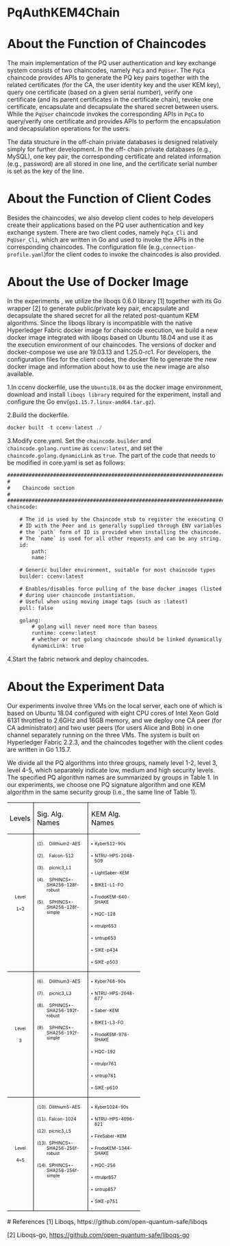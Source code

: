 # PqAuthKEM4Chain
# About the Function of Chaincodes
The main implementation of the PQ user authentication and key
exchange system consists of two chaincodes, namely `PqCa` and
`PqUser`. The `PqCa` chaincode provides
APIs to generate the PQ key pairs together with the related
certificates (for the CA, the user identity key and the user KEM
key), query one certificate (based on a given serial number),
verify one certificate (and its parent certificates in the certificate
chain), revoke one certificate, encapsulate and decapsulate the
shared secret between users. While the `PqUser` chaincode
invokes the corresponding APIs in `PqCa` to query/verify one
certificate and provides APIs to perform the encapsulation and
decapsulation operations for the users.

The data structure in the off-chain private databases is
designed relatively simply for further development. In the off-
chain private databases (e.g., MySQL), one key pair, the
corresponding certificate and related information (e.g., password)
are all stored in one line, and the certificate serial number is set as
the key of the line.

# About the Function of Client Codes
Besides the chaincodes, we also develop client codes to help
developers create their applications based on the PQ user
authentication and key exchange system. 
There are two client codes, namely `PqCa_Cli` and `PqUser_Cli`,
which are written in Go and used to invoke the APIs in the
corresponding chaincodes. The configuration file (e.g.,`connection-profile.yaml`)for the client
codes to invoke the chaincodes is also provided.

# About the Use of Docker Image
In the experiments , we utilize the liboqs 0.6.0 library [1] together with its Go wrapper [2] to generate public/private key pair, encapsulate and decapsulate the shared secret for all the related post-quantum KEM algorithms. Since the liboqs library is incompatible with the
native Hyperledger Fabric docker image for chaincode execution,
we build a new docker image integrated with liboqs based on Ubuntu 18.04 and use it as the execution environment of our
chaincodes. The versions of docker and docker-compose we use
are 19.03.13 and 1.25.0-rc1. For developers, the configuration
files for the client codes, the docker file to generate the new
docker image and information about how to use the new image
are also available.

1.In ccenv dockerfile, use the `Ubuntu18.04` as the docker image environment, download and install `liboqs library` required for the experiment, install and configure the Go env(`go1.15.7.linux-amd64.tar.gz`).

2.Build the dockerfile.

   ```javascript
   docker built -t ccenv:latest ./ 
   ```

3.Modify core.yaml.
Set the `chaincode.builder` and `chaincode.golang.runtime` as `ccenv:latest`, and set the `chaincode.golang.dynamicLink` as `true`. The part of the code that needs to be modified in core.yaml is set as follows:

```html
###############################################################################
#
#    Chaincode section
#
###############################################################################
chaincode:

    # The id is used by the Chaincode stub to register the executing Chaincode
    # ID with the Peer and is generally supplied through ENV variables
    # the `path` form of ID is provided when installing the chaincode.
    # The `name` is used for all other requests and can be any string.
    id:
        path:
        name:

    # Generic builder environment, suitable for most chaincode types
    builder: ccenv:latest

    # Enables/disables force pulling of the base docker images (listed below)
    # during user chaincode instantiation.
    # Useful when using moving image tags (such as :latest)
    pull: false

    golang:
        # golang will never need more than baseos
        runtime: ccenv:latest
        # whether or not golang chaincode should be linked dynamically
        dynamicLink: true
   ```
   
4.Start the fabric network and deploy chaincodes.
 
# About the Experiment Data
Our experiments involve three VMs on the local server, each one of which is based on Ubuntu 18.04 configured with eight CPU cores of Intel Xeon Gold 6131 throttled to 2.6GHz and 16GB memory, and we deploy one CA peer (for CA administrator) and two user peers (for users Alice and Bob) in one channel separately running on the three VMs. The system is built on Hyperledger Fabric 2.2.3, and the chaincodes together with the client codes are written in Go 1.15.7. 

We divide all the PQ algorithms into three groups, namely level 1-2, level 3, level 4-5, which separately indicate low, medium and high security levels. The specified PQ algorithm names are summarized by groups in Table 1. In our experiments, we choose one PQ signature algorithm and one KEM algorithm in the same security group (i.e., the same line of Table 1).
<table class=MsoNormalTable border=1 cellspacing=0 cellpadding=0 width=311
 style='width:232.9pt;border-collapse:collapse;border:none;mso-border-alt:solid windowtext 1.0pt;
 mso-padding-alt:0cm 5.4pt 0cm 5.4pt;mso-border-insideh:1.0pt solid windowtext;
 mso-border-insidev:1.0pt solid windowtext'>
 <thead>
  <tr style='mso-yfti-irow:0;mso-yfti-firstrow:yes;height:12.0pt'>
   <td width=46 style='width:34.45pt;border:solid windowtext 1.0pt;border-left:
   none;padding:0cm 5.4pt 0cm 5.4pt;height:12.0pt'>
   <p class=tablecolhead style='margin-left:3.8pt;mso-para-margin-left:-.11gd;
   text-indent:-4.8pt;mso-char-indent-count:-.6'><span lang=EN-US
   style='color:black;mso-themecolor:text1'>Levels<o:p></o:p></span></p>
   </td>
   <td width=132 style='width:99.25pt;border:solid windowtext 1.0pt;border-left:
   none;mso-border-left-alt:solid windowtext 1.0pt;padding:0cm 5.4pt 0cm 5.4pt;
   height:12.0pt'>
   <p class=tablecolhead><span lang=EN-US style='color:black;mso-themecolor:
   text1'>Sig. Alg. Names<o:p></o:p></span></p>
   </td>
   <td width=132 style='width:99.2pt;border-top:solid windowtext 1.0pt;
   border-left:none;border-bottom:solid windowtext 1.0pt;border-right:none;
   mso-border-left-alt:solid windowtext 1.0pt;padding:0cm 5.4pt 0cm 5.4pt;
   height:12.0pt'>
   <p class=tablecolhead><span lang=EN-US style='color:black;mso-themecolor:
   text1'>KEM Alg. Names<o:p></o:p></span></p>
   </td>
  </tr>
 </thead>
 <tr style='mso-yfti-irow:1;height:19.0pt'>
  <td width=46 style='width:34.45pt;border-top:none;border-left:none;
  border-bottom:solid windowtext 1.0pt;border-right:solid windowtext 1.0pt;
  mso-border-top-alt:solid windowtext 1.0pt;mso-border-top-alt:solid windowtext 1.0pt;
  mso-border-bottom-alt:solid windowtext .5pt;mso-border-right-alt:solid windowtext 1.0pt;
  padding:0cm 5.4pt 0cm 5.4pt;height:19.0pt'>
  <p class=tablecopy align=center style='text-align:center'><span lang=EN-US
  style='font-size:7.5pt;color:black;mso-themecolor:text1'>Level<o:p></o:p></span></p>
  <p class=tablecopy align=center style='text-align:center'><span lang=EN-US
  style='font-size:7.5pt;color:black;mso-themecolor:text1'>1~2</span><span
  lang=EN-US style='font-size:7.5pt;font-family:"Courier New";color:black;
  mso-themecolor:text1'><o:p></o:p></span></p>
  </td>
  <td width=132 valign=top style='width:99.25pt;border-top:none;border-left:
  none;border-bottom:solid windowtext 1.0pt;border-right:solid windowtext 1.0pt;
  mso-border-top-alt:solid windowtext 1.0pt;mso-border-left-alt:solid windowtext 1.0pt;
  mso-border-alt:solid windowtext 1.0pt;mso-border-bottom-alt:solid windowtext .5pt;
  padding:0cm 5.4pt 0cm 5.4pt;height:19.0pt'>
  <p class=tablecopy style='margin-left:17.0pt;text-indent:-17.0pt;mso-list:
  l0 level1 lfo2'><![if !supportLists]><span lang=EN-US style='font-size:7.5pt;
  mso-fareast-font-family:"Times New Roman";color:black;mso-themecolor:text1'><span
  style='mso-list:Ignore'>(1).<span style='font:7.0pt "Times New Roman"'>&nbsp;&nbsp;&nbsp;&nbsp;
  </span></span></span><![endif]><span lang=EN-US style='font-size:7.5pt;
  color:black;mso-themecolor:text1'>Dilithium2-AES<o:p></o:p></span></p>
  <p class=tablecopy style='margin-left:17.0pt;text-indent:-17.0pt;mso-list:
  l0 level1 lfo2'><![if !supportLists]><span lang=EN-US style='font-size:7.5pt;
  mso-fareast-font-family:"Times New Roman";color:black;mso-themecolor:text1'><span
  style='mso-list:Ignore'>(2).<span style='font:7.0pt "Times New Roman"'>&nbsp;&nbsp;&nbsp;&nbsp;
  </span></span></span><![endif]><span lang=EN-US style='font-size:7.5pt;
  color:black;mso-themecolor:text1'>Falcon-512<o:p></o:p></span></p>
  <p class=tablecopy style='margin-left:17.0pt;text-indent:-17.0pt;mso-list:
  l0 level1 lfo2'><![if !supportLists]><span lang=EN-US style='font-size:7.5pt;
  mso-fareast-font-family:"Times New Roman";color:black;mso-themecolor:text1'><span
  style='mso-list:Ignore'>(3).<span style='font:7.0pt "Times New Roman"'>&nbsp;&nbsp;&nbsp;&nbsp;
  </span></span></span><![endif]><span lang=EN-US style='font-size:7.5pt;
  color:black;mso-themecolor:text1'>picnic3_L1<o:p></o:p></span></p>
  <p class=tablecopy style='margin-left:17.0pt;text-indent:-17.0pt;mso-list:
  l0 level1 lfo2'><![if !supportLists]><span lang=EN-US style='font-size:7.5pt;
  mso-fareast-font-family:"Times New Roman";color:black;mso-themecolor:text1'><span
  style='mso-list:Ignore'>(4).<span style='font:7.0pt "Times New Roman"'>&nbsp;&nbsp;&nbsp;&nbsp;
  </span></span></span><![endif]><span lang=EN-US style='font-size:7.5pt;
  color:black;mso-themecolor:text1'>SPHINCS+-SHA256-128f-robust<o:p></o:p></span></p>
  <p class=tablecopy style='margin-left:17.0pt;text-indent:-17.0pt;mso-list:
  l0 level1 lfo2'><![if !supportLists]><span lang=EN-US style='font-size:7.5pt;
  mso-fareast-font-family:"Times New Roman";color:black;mso-themecolor:text1'><span
  style='mso-list:Ignore'>(5).<span style='font:7.0pt "Times New Roman"'>&nbsp;&nbsp;&nbsp;&nbsp;
  </span></span></span><![endif]><span lang=EN-US style='font-size:7.5pt;
  color:black;mso-themecolor:text1'>SPHINCS+-SHA256-128f-simple<o:p></o:p></span></p>
  </td>
  <td width=132 valign=top style='width:99.2pt;border:none;border-bottom:solid windowtext 1.0pt;
  mso-border-top-alt:solid windowtext 1.0pt;mso-border-left-alt:solid windowtext 1.0pt;
  mso-border-top-alt:solid windowtext 1.0pt;mso-border-left-alt:solid windowtext 1.0pt;
  mso-border-bottom-alt:solid windowtext .5pt;padding:0cm 5.4pt 0cm 5.4pt;
  height:19.0pt'>
  <p class=tablecopy style='margin-left:5.65pt;text-indent:-5.65pt;mso-list:
  l1 level1 lfo1'><![if !supportLists]><span lang=EN-US style='font-size:7.5pt;
  font-family:"Calibri",sans-serif;mso-fareast-font-family:Calibri;color:black;
  mso-themecolor:text1'><span style='mso-list:Ignore'>&#9642;<span style='font:7.0pt "Times New Roman"'>&nbsp;
  </span></span></span><![endif]><span lang=EN-US style='font-size:7.5pt;
  color:black;mso-themecolor:text1'>Kyber512-90s<o:p></o:p></span></p>
  <p class=tablecopy style='margin-left:5.65pt;text-indent:-5.65pt;mso-list:
  l1 level1 lfo1'><![if !supportLists]><span lang=EN-US style='font-size:7.5pt;
  font-family:"Calibri",sans-serif;mso-fareast-font-family:Calibri;color:black;
  mso-themecolor:text1'><span style='mso-list:Ignore'>&#9642;<span style='font:7.0pt "Times New Roman"'>&nbsp;
  </span></span></span><![endif]><span lang=EN-US style='font-size:7.5pt;
  color:black;mso-themecolor:text1'>NTRU-HPS-2048-509<o:p></o:p></span></p>
  <p class=tablecopy style='margin-left:5.65pt;text-indent:-5.65pt;mso-list:
  l1 level1 lfo1'><![if !supportLists]><span lang=EN-US style='font-size:7.5pt;
  font-family:"Calibri",sans-serif;mso-fareast-font-family:Calibri;color:black;
  mso-themecolor:text1'><span style='mso-list:Ignore'>&#9642;<span style='font:7.0pt "Times New Roman"'>&nbsp;
  </span></span></span><![endif]><span lang=EN-US style='font-size:7.5pt;
  color:black;mso-themecolor:text1'>LightSaber-KEM<o:p></o:p></span></p>
  <p class=tablecopy style='margin-left:5.65pt;text-indent:-5.65pt;mso-list:
  l1 level1 lfo1'><![if !supportLists]><span lang=EN-US style='font-size:7.5pt;
  font-family:"Calibri",sans-serif;mso-fareast-font-family:Calibri;color:black;
  mso-themecolor:text1'><span style='mso-list:Ignore'>&#9642;<span style='font:7.0pt "Times New Roman"'>&nbsp;
  </span></span></span><![endif]><span lang=EN-US style='font-size:7.5pt;
  color:black;mso-themecolor:text1'>BIKE1-L1-FO<o:p></o:p></span></p>
  <p class=tablecopy style='margin-left:5.65pt;text-indent:-5.65pt;mso-list:
  l1 level1 lfo1'><![if !supportLists]><span lang=EN-US style='font-size:7.5pt;
  font-family:"Calibri",sans-serif;mso-fareast-font-family:Calibri;color:black;
  mso-themecolor:text1'><span style='mso-list:Ignore'>&#9642;<span style='font:7.0pt "Times New Roman"'>&nbsp;
  </span></span></span><![endif]><span lang=EN-US style='font-size:7.5pt;
  color:black;mso-themecolor:text1'>FrodoKEM-640-SHAKE<o:p></o:p></span></p>
  <p class=tablecopy style='margin-left:5.65pt;text-indent:-5.65pt;mso-list:
  l1 level1 lfo1'><![if !supportLists]><span lang=EN-US style='font-size:7.5pt;
  font-family:"Calibri",sans-serif;mso-fareast-font-family:Calibri;color:black;
  mso-themecolor:text1'><span style='mso-list:Ignore'>&#9642;<span style='font:7.0pt "Times New Roman"'>&nbsp;
  </span></span></span><![endif]><span lang=EN-US style='font-size:7.5pt;
  color:black;mso-themecolor:text1'>HQC-128<o:p></o:p></span></p>
  <p class=tablecopy style='margin-left:5.65pt;text-indent:-5.65pt;mso-list:
  l1 level1 lfo1'><![if !supportLists]><span lang=EN-US style='font-size:7.5pt;
  font-family:"Calibri",sans-serif;mso-fareast-font-family:Calibri;color:black;
  mso-themecolor:text1'><span style='mso-list:Ignore'>&#9642;<span style='font:7.0pt "Times New Roman"'>&nbsp;
  </span></span></span><![endif]><span lang=EN-US style='font-size:7.5pt;
  color:black;mso-themecolor:text1'>ntrulpr653<o:p></o:p></span></p>
  <p class=tablecopy style='margin-left:5.65pt;text-indent:-5.65pt;mso-list:
  l1 level1 lfo1'><![if !supportLists]><span lang=EN-US style='font-size:7.5pt;
  font-family:"Calibri",sans-serif;mso-fareast-font-family:Calibri;color:black;
  mso-themecolor:text1'><span style='mso-list:Ignore'>&#9642;<span style='font:7.0pt "Times New Roman"'>&nbsp;
  </span></span></span><![endif]><span lang=EN-US style='font-size:7.5pt;
  color:black;mso-themecolor:text1'>sntrup653<o:p></o:p></span></p>
  <p class=tablecopy style='margin-left:5.65pt;text-indent:-5.65pt;mso-list:
  l1 level1 lfo1'><![if !supportLists]><span lang=EN-US style='font-size:7.5pt;
  font-family:"Calibri",sans-serif;mso-fareast-font-family:Calibri;color:black;
  mso-themecolor:text1'><span style='mso-list:Ignore'>&#9642;<span style='font:7.0pt "Times New Roman"'>&nbsp;
  </span></span></span><![endif]><span lang=EN-US style='font-size:7.5pt;
  color:black;mso-themecolor:text1'>SIKE-p434<o:p></o:p></span></p>
  <p class=tablecopy style='margin-left:5.65pt;text-indent:-5.65pt;mso-list:
  l1 level1 lfo1'><![if !supportLists]><span lang=EN-US style='font-size:7.5pt;
  font-family:"Calibri",sans-serif;mso-fareast-font-family:Calibri;color:black;
  mso-themecolor:text1'><span style='mso-list:Ignore'>&#9642;<span style='font:7.0pt "Times New Roman"'>&nbsp;
  </span></span></span><![endif]><span lang=EN-US style='font-size:7.5pt;
  color:black;mso-themecolor:text1'>SIKE-p503<o:p></o:p></span></p>
  </td>
 </tr>
 <tr style='mso-yfti-irow:2;height:22.15pt'>
  <td width=46 style='width:34.45pt;border-top:none;border-left:none;
  border-bottom:solid windowtext 1.0pt;border-right:solid windowtext 1.0pt;
  mso-border-top-alt:solid windowtext .5pt;mso-border-top-alt:solid windowtext .5pt;
  mso-border-bottom-alt:solid windowtext .5pt;mso-border-right-alt:solid windowtext 1.0pt;
  padding:0cm 5.4pt 0cm 5.4pt;height:22.15pt'>
  <p class=tablecopy align=center style='text-align:center'><span lang=EN-US
  style='font-size:7.5pt;color:black;mso-themecolor:text1'>Level<o:p></o:p></span></p>
  <p class=tablecopy align=center style='text-align:center'><span lang=EN-US
  style='font-size:7.5pt;color:black;mso-themecolor:text1'>3</span><span
  lang=EN-US style='font-size:7.5pt;font-family:"Courier New";color:black;
  mso-themecolor:text1'><o:p></o:p></span></p>
  </td>
  <td width=132 valign=top style='width:99.25pt;border-top:none;border-left:
  none;border-bottom:solid windowtext 1.0pt;border-right:solid windowtext 1.0pt;
  mso-border-top-alt:solid windowtext .5pt;mso-border-left-alt:solid windowtext 1.0pt;
  mso-border-top-alt:.5pt;mso-border-left-alt:1.0pt;mso-border-bottom-alt:.5pt;
  mso-border-right-alt:1.0pt;mso-border-color-alt:windowtext;mso-border-style-alt:
  solid;padding:0cm 5.4pt 0cm 5.4pt;height:22.15pt'>
  <p class=tablecopy style='margin-left:17.0pt;text-indent:-17.0pt;mso-list:
  l0 level1 lfo2'><![if !supportLists]><span lang=EN-US style='font-size:7.5pt;
  mso-fareast-font-family:"Times New Roman";color:black;mso-themecolor:text1'><span
  style='mso-list:Ignore'>(6).<span style='font:7.0pt "Times New Roman"'>&nbsp;&nbsp;&nbsp;&nbsp;
  </span></span></span><![endif]><span lang=EN-US style='font-size:7.5pt;
  color:black;mso-themecolor:text1'>Dilithium3-AES<o:p></o:p></span></p>
  <p class=tablecopy style='margin-left:17.0pt;text-indent:-17.0pt;mso-list:
  l0 level1 lfo2'><![if !supportLists]><span lang=EN-US style='font-size:7.5pt;
  mso-fareast-font-family:"Times New Roman";color:black;mso-themecolor:text1'><span
  style='mso-list:Ignore'>(7).<span style='font:7.0pt "Times New Roman"'>&nbsp;&nbsp;&nbsp;&nbsp;
  </span></span></span><![endif]><span lang=EN-US style='font-size:7.5pt;
  color:black;mso-themecolor:text1'>picnic3_L3<o:p></o:p></span></p>
  <p class=tablecopy style='margin-left:17.0pt;text-indent:-17.0pt;mso-list:
  l0 level1 lfo2'><![if !supportLists]><span lang=EN-US style='font-size:7.5pt;
  mso-fareast-font-family:"Times New Roman";color:black;mso-themecolor:text1'><span
  style='mso-list:Ignore'>(8).<span style='font:7.0pt "Times New Roman"'>&nbsp;&nbsp;&nbsp;&nbsp;
  </span></span></span><![endif]><span lang=EN-US style='font-size:7.5pt;
  color:black;mso-themecolor:text1'>SPHINCS+-SHA256-192f-robust<o:p></o:p></span></p>
  <p class=tablecopy style='margin-left:17.0pt;text-indent:-17.0pt;mso-list:
  l0 level1 lfo2'><![if !supportLists]><span lang=EN-US style='font-size:7.5pt;
  mso-fareast-font-family:"Times New Roman";color:black;mso-themecolor:text1'><span
  style='mso-list:Ignore'>(9).<span style='font:7.0pt "Times New Roman"'>&nbsp;&nbsp;&nbsp;&nbsp;
  </span></span></span><![endif]><span lang=EN-US style='font-size:7.5pt;
  color:black;mso-themecolor:text1'>SPHINCS+-SHA256-192f-simple<o:p></o:p></span></p>
  </td>
  <td width=132 valign=top style='width:99.2pt;border:none;border-bottom:solid windowtext 1.0pt;
  mso-border-top-alt:solid windowtext .5pt;mso-border-left-alt:solid windowtext 1.0pt;
  mso-border-top-alt:solid windowtext .5pt;mso-border-left-alt:solid windowtext 1.0pt;
  mso-border-bottom-alt:solid windowtext .5pt;padding:0cm 5.4pt 0cm 5.4pt;
  height:22.15pt'>
  <p class=tablecopy style='margin-left:5.65pt;text-indent:-5.65pt;mso-list:
  l1 level1 lfo1'><![if !supportLists]><span lang=EN-US style='font-size:7.5pt;
  font-family:"Calibri",sans-serif;mso-fareast-font-family:Calibri;color:black;
  mso-themecolor:text1'><span style='mso-list:Ignore'>&#9642;<span style='font:7.0pt "Times New Roman"'>&nbsp;
  </span></span></span><![endif]><span lang=EN-US style='font-size:7.5pt;
  color:black;mso-themecolor:text1'>Kyber768-90s<o:p></o:p></span></p>
  <p class=tablecopy style='margin-left:5.65pt;text-indent:-5.65pt;mso-list:
  l1 level1 lfo1'><![if !supportLists]><span lang=EN-US style='font-size:7.5pt;
  font-family:"Calibri",sans-serif;mso-fareast-font-family:Calibri;color:black;
  mso-themecolor:text1'><span style='mso-list:Ignore'>&#9642;<span style='font:7.0pt "Times New Roman"'>&nbsp;
  </span></span></span><![endif]><span lang=EN-US style='font-size:7.5pt;
  color:black;mso-themecolor:text1'>NTRU-HPS-2048-677<o:p></o:p></span></p>
  <p class=tablecopy style='margin-left:5.65pt;text-indent:-5.65pt;mso-list:
  l1 level1 lfo1'><![if !supportLists]><span lang=EN-US style='font-size:7.5pt;
  font-family:"Calibri",sans-serif;mso-fareast-font-family:Calibri;color:black;
  mso-themecolor:text1'><span style='mso-list:Ignore'>&#9642;<span style='font:7.0pt "Times New Roman"'>&nbsp;
  </span></span></span><![endif]><span lang=EN-US style='font-size:7.5pt;
  color:black;mso-themecolor:text1'>Saber-KEM<o:p></o:p></span></p>
  <p class=tablecopy style='margin-left:5.65pt;text-indent:-5.65pt;mso-list:
  l1 level1 lfo1'><![if !supportLists]><span lang=EN-US style='font-size:7.5pt;
  font-family:"Calibri",sans-serif;mso-fareast-font-family:Calibri;color:black;
  mso-themecolor:text1'><span style='mso-list:Ignore'>&#9642;<span style='font:7.0pt "Times New Roman"'>&nbsp;
  </span></span></span><![endif]><span lang=EN-US style='font-size:7.5pt;
  color:black;mso-themecolor:text1'>BIKE1-L3-FO<o:p></o:p></span></p>
  <p class=tablecopy style='margin-left:5.65pt;text-indent:-5.65pt;mso-list:
  l1 level1 lfo1'><![if !supportLists]><span lang=EN-US style='font-size:7.5pt;
  font-family:"Calibri",sans-serif;mso-fareast-font-family:Calibri;color:black;
  mso-themecolor:text1'><span style='mso-list:Ignore'>&#9642;<span style='font:7.0pt "Times New Roman"'>&nbsp;
  </span></span></span><![endif]><span lang=EN-US style='font-size:7.5pt;
  color:black;mso-themecolor:text1'>FrodoKEM-976-SHAKE<o:p></o:p></span></p>
  <p class=tablecopy style='margin-left:5.65pt;text-indent:-5.65pt;mso-list:
  l1 level1 lfo1'><![if !supportLists]><span lang=EN-US style='font-size:7.5pt;
  font-family:"Calibri",sans-serif;mso-fareast-font-family:Calibri;color:black;
  mso-themecolor:text1'><span style='mso-list:Ignore'>&#9642;<span style='font:7.0pt "Times New Roman"'>&nbsp;
  </span></span></span><![endif]><span lang=EN-US style='font-size:7.5pt;
  color:black;mso-themecolor:text1'>HQC-192<o:p></o:p></span></p>
  <p class=tablecopy style='margin-left:5.65pt;text-indent:-5.65pt;mso-list:
  l1 level1 lfo1'><![if !supportLists]><span lang=EN-US style='font-size:7.5pt;
  font-family:"Calibri",sans-serif;mso-fareast-font-family:Calibri;color:black;
  mso-themecolor:text1'><span style='mso-list:Ignore'>&#9642;<span style='font:7.0pt "Times New Roman"'>&nbsp;
  </span></span></span><![endif]><span lang=EN-US style='font-size:7.5pt;
  color:black;mso-themecolor:text1'>ntrulpr761<o:p></o:p></span></p>
  <p class=tablecopy style='margin-left:5.65pt;text-indent:-5.65pt;mso-list:
  l1 level1 lfo1'><![if !supportLists]><span lang=EN-US style='font-size:7.5pt;
  font-family:"Calibri",sans-serif;mso-fareast-font-family:Calibri;color:black;
  mso-themecolor:text1'><span style='mso-list:Ignore'>&#9642;<span style='font:7.0pt "Times New Roman"'>&nbsp;
  </span></span></span><![endif]><span lang=EN-US style='font-size:7.5pt;
  color:black;mso-themecolor:text1'>sntrup761<o:p></o:p></span></p>
  <p class=tablecopy style='margin-left:5.65pt;text-indent:-5.65pt;mso-list:
  l1 level1 lfo1'><![if !supportLists]><span lang=EN-US style='font-size:7.5pt;
  font-family:"Calibri",sans-serif;mso-fareast-font-family:Calibri;color:black;
  mso-themecolor:text1'><span style='mso-list:Ignore'>&#9642;<span style='font:7.0pt "Times New Roman"'>&nbsp;
  </span></span></span><![endif]><span lang=EN-US style='font-size:7.5pt;
  color:black;mso-themecolor:text1'>SIKE-p610<o:p></o:p></span></p>
  </td>
 </tr>
 <tr style='mso-yfti-irow:3;mso-yfti-lastrow:yes;height:20.05pt'>
  <td width=46 style='width:34.45pt;border-top:none;border-left:none;
  border-bottom:solid windowtext 1.0pt;border-right:solid windowtext 1.0pt;
  mso-border-top-alt:solid windowtext .5pt;padding:0cm 5.4pt 0cm 5.4pt;
  height:20.05pt'>
  <p class=tablecopy align=center style='text-align:center'><span lang=EN-US
  style='font-size:7.5pt;color:black;mso-themecolor:text1'>Level<o:p></o:p></span></p>
  <p class=tablecopy align=center style='text-align:center'><span lang=EN-US
  style='font-size:7.5pt;color:black;mso-themecolor:text1'>4~5<o:p></o:p></span></p>
  </td>
  <td width=132 valign=top style='width:99.25pt;border-top:none;border-left:
  none;border-bottom:solid windowtext 1.0pt;border-right:solid windowtext 1.0pt;
  mso-border-top-alt:solid windowtext .5pt;mso-border-left-alt:solid windowtext 1.0pt;
  padding:0cm 5.4pt 0cm 5.4pt;height:20.05pt'>
  <p class=tablecopy style='margin-left:17.0pt;text-indent:-17.0pt;mso-list:
  l0 level1 lfo2'><![if !supportLists]><span lang=EN-US style='font-size:7.5pt;
  mso-fareast-font-family:"Times New Roman";color:black;mso-themecolor:text1'><span
  style='mso-list:Ignore'>(10).<span style='font:7.0pt "Times New Roman"'>&nbsp;
  </span></span></span><![endif]><span lang=EN-US style='font-size:7.5pt;
  color:black;mso-themecolor:text1'>Dilithium5-AES<o:p></o:p></span></p>
  <p class=tablecopy style='margin-left:17.0pt;text-indent:-17.0pt;mso-list:
  l0 level1 lfo2'><![if !supportLists]><span lang=EN-US style='font-size:7.5pt;
  mso-fareast-font-family:"Times New Roman";color:black;mso-themecolor:text1'><span
  style='mso-list:Ignore'>(11).<span style='font:7.0pt "Times New Roman"'>&nbsp;
  </span></span></span><![endif]><span lang=EN-US style='font-size:7.5pt;
  color:black;mso-themecolor:text1'>Falcon-1024<o:p></o:p></span></p>
  <p class=tablecopy style='margin-left:17.0pt;text-indent:-17.0pt;mso-list:
  l0 level1 lfo2'><![if !supportLists]><span lang=EN-US style='font-size:7.5pt;
  mso-fareast-font-family:"Times New Roman";color:black;mso-themecolor:text1'><span
  style='mso-list:Ignore'>(12).<span style='font:7.0pt "Times New Roman"'>&nbsp;
  </span></span></span><![endif]><span lang=EN-US style='font-size:7.5pt;
  color:black;mso-themecolor:text1'>picnic3_L5<o:p></o:p></span></p>
  <p class=tablecopy style='margin-left:17.0pt;text-indent:-17.0pt;mso-list:
  l0 level1 lfo2'><![if !supportLists]><span lang=EN-US style='font-size:7.5pt;
  mso-fareast-font-family:"Times New Roman";color:black;mso-themecolor:text1'><span
  style='mso-list:Ignore'>(13).<span style='font:7.0pt "Times New Roman"'>&nbsp;
  </span></span></span><![endif]><span lang=EN-US style='font-size:7.5pt;
  color:black;mso-themecolor:text1'>SPHINCS+-SHA256-256f-robust<o:p></o:p></span></p>
  <p class=tablecopy style='margin-left:17.0pt;text-indent:-17.0pt;mso-list:
  l0 level1 lfo2'><![if !supportLists]><span lang=EN-US style='font-size:7.5pt;
  mso-fareast-font-family:"Times New Roman";color:black;mso-themecolor:text1'><span
  style='mso-list:Ignore'>(14).<span style='font:7.0pt "Times New Roman"'>&nbsp;
  </span></span></span><![endif]><span lang=EN-US style='font-size:7.5pt;
  color:black;mso-themecolor:text1'>SPHINCS+-SHA256-256f-simple<o:p></o:p></span></p>
  </td>
  <td width=132 valign=top style='width:99.2pt;border:none;border-bottom:solid windowtext 1.0pt;
  mso-border-top-alt:solid windowtext .5pt;mso-border-left-alt:solid windowtext 1.0pt;
  padding:0cm 5.4pt 0cm 5.4pt;height:20.05pt'>
  <p class=tablecopy style='margin-left:5.65pt;text-indent:-5.65pt;mso-list:
  l1 level1 lfo1'><![if !supportLists]><span lang=EN-US style='font-size:7.5pt;
  font-family:"Calibri",sans-serif;mso-fareast-font-family:Calibri;color:black;
  mso-themecolor:text1'><span style='mso-list:Ignore'>&#9642;<span style='font:7.0pt "Times New Roman"'>&nbsp;
  </span></span></span><![endif]><span lang=EN-US style='font-size:7.5pt;
  color:black;mso-themecolor:text1'>Kyber1024-90s<o:p></o:p></span></p>
  <p class=tablecopy style='margin-left:5.65pt;text-indent:-5.65pt;mso-list:
  l1 level1 lfo1'><![if !supportLists]><span lang=EN-US style='font-size:7.5pt;
  font-family:"Calibri",sans-serif;mso-fareast-font-family:Calibri;color:black;
  mso-themecolor:text1'><span style='mso-list:Ignore'>&#9642;<span style='font:7.0pt "Times New Roman"'>&nbsp;
  </span></span></span><![endif]><span lang=EN-US style='font-size:7.5pt;
  color:black;mso-themecolor:text1'>NTRU-HPS-4096-821<o:p></o:p></span></p>
  <p class=tablecopy style='margin-left:5.65pt;text-indent:-5.65pt;mso-list:
  l1 level1 lfo1'><![if !supportLists]><span lang=EN-US style='font-size:7.5pt;
  font-family:"Calibri",sans-serif;mso-fareast-font-family:Calibri;color:black;
  mso-themecolor:text1'><span style='mso-list:Ignore'>&#9642;<span style='font:7.0pt "Times New Roman"'>&nbsp;
  </span></span></span><![endif]><span lang=EN-US style='font-size:7.5pt;
  color:black;mso-themecolor:text1'>FireSaber-KEM<o:p></o:p></span></p>
  <p class=tablecopy style='margin-left:5.65pt;text-indent:-5.65pt;mso-list:
  l1 level1 lfo1'><![if !supportLists]><span lang=EN-US style='font-size:7.5pt;
  font-family:"Calibri",sans-serif;mso-fareast-font-family:Calibri;color:black;
  mso-themecolor:text1'><span style='mso-list:Ignore'>&#9642;<span style='font:7.0pt "Times New Roman"'>&nbsp;
  </span></span></span><![endif]><span lang=EN-US style='font-size:7.5pt;
  color:black;mso-themecolor:text1'>FrodoKEM-1344-SHAKE<o:p></o:p></span></p>
  <p class=tablecopy style='margin-left:5.65pt;text-indent:-5.65pt;mso-list:
  l1 level1 lfo1'><![if !supportLists]><span lang=EN-US style='font-size:7.5pt;
  font-family:"Calibri",sans-serif;mso-fareast-font-family:Calibri;color:black;
  mso-themecolor:text1'><span style='mso-list:Ignore'>&#9642;<span style='font:7.0pt "Times New Roman"'>&nbsp;
  </span></span></span><![endif]><span lang=EN-US style='font-size:7.5pt;
  color:black;mso-themecolor:text1'>HQC-256<o:p></o:p></span></p>
  <p class=tablecopy style='margin-left:5.65pt;text-indent:-5.65pt;mso-list:
  l1 level1 lfo1'><![if !supportLists]><span lang=EN-US style='font-size:7.5pt;
  font-family:"Calibri",sans-serif;mso-fareast-font-family:Calibri;color:black;
  mso-themecolor:text1'><span style='mso-list:Ignore'>&#9642;<span style='font:7.0pt "Times New Roman"'>&nbsp;
  </span></span></span><![endif]><span lang=EN-US style='font-size:7.5pt;
  color:black;mso-themecolor:text1'>ntrulpr857<o:p></o:p></span></p>
  <p class=tablecopy style='margin-left:5.65pt;text-indent:-5.65pt;mso-list:
  l1 level1 lfo1'><![if !supportLists]><span lang=EN-US style='font-size:7.5pt;
  font-family:"Calibri",sans-serif;mso-fareast-font-family:Calibri;color:black;
  mso-themecolor:text1'><span style='mso-list:Ignore'>&#9642;<span style='font:7.0pt "Times New Roman"'>&nbsp;
  </span></span></span><![endif]><span lang=EN-US style='font-size:7.5pt;
  color:black;mso-themecolor:text1'>sntrup857<o:p></o:p></span></p>
  <p class=tablecopy style='margin-left:5.65pt;text-indent:-5.65pt;mso-list:
  l1 level1 lfo1'><![if !supportLists]><span lang=EN-US style='font-size:7.5pt;
  font-family:"Calibri",sans-serif;mso-fareast-font-family:Calibri;color:black;
  mso-themecolor:text1'><span style='mso-list:Ignore'>&#9642;<span style='font:7.0pt "Times New Roman"'>&nbsp;
  </span></span></span><![endif]><span lang=EN-US style='font-size:7.5pt;
  color:black;mso-themecolor:text1'>SIKE-p751<o:p></o:p></span></p>
  </td>
 </tr>
</table>
# References
[1] Liboqs, https://github.com/open-quantum-safe/liboqs

[2] Liboqs-go, https://github.com/open-quantum-safe/liboqs-go
